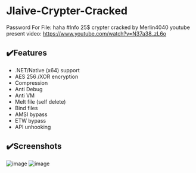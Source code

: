 # Jlaive-Crypter-Cracked
Password For File: haha
#Info
25$ crypter cracked by Merlin4040
youtube present video: https://www.youtube.com/watch?v=N37a38_zL6o
## ✔️Features
- .NET/Native (x64) support
- AES 256 /XOR encryption
- Compression
- Anti Debug
- Anti VM
- Melt file (self delete)
- Bind files
- AMSI bypass
- ETW bypass
- API unhooking
## ✔️Screenshots
![image](https://user-images.githubusercontent.com/119069565/204138386-4fe36a08-106b-4671-9679-37b8d5f11068.png)
![image](https://media.discordapp.net/attachments/961905736139554876/982925618377281536/unknown.png)

